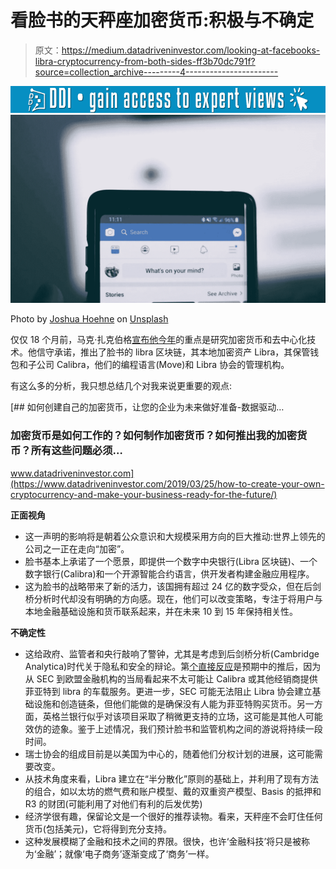 # 看脸书的天秤座加密货币:积极与不确定

> 原文：<https://medium.datadriveninvestor.com/looking-at-facebooks-libra-cryptocurrency-from-both-sides-ff3b70dc791f?source=collection_archive---------4----------------------->

[![](img/971803aa6484b7da93889dad6b924531.png)](http://www.track.datadriveninvestor.com/1B9E)![](img/392b5c2743963ab4f324c48f66d0d178.png)

Photo by [Joshua Hoehne](https://unsplash.com/@mrthetrain?utm_source=unsplash&utm_medium=referral&utm_content=creditCopyText) on [Unsplash](https://unsplash.com/search/photos/facebook?utm_source=unsplash&utm_medium=referral&utm_content=creditCopyText)

仅仅 18 个月前，马克·扎克伯格[宣布他今年](https://www.facebook.com/zuck/posts/10104380170714571)的重点是研究加密货币和去中心化技术。他信守承诺，推出了脸书的 libra 区块链，其本地加密资产 Libra，其保管钱包和子公司 Calibra，他们的编程语言(Move)和 Libra 协会的管理机构。

有这么多的分析，我只想总结几个对我来说更重要的观点:

[](https://www.datadriveninvestor.com/2019/03/25/how-to-create-your-own-cryptocurrency-and-make-your-business-ready-for-the-future/) [## 如何创建自己的加密货币，让您的企业为未来做好准备-数据驱动…

### 加密货币是如何工作的？如何制作加密货币？如何推出我的加密货币？所有这些问题必须…

www.datadriveninvestor.com](https://www.datadriveninvestor.com/2019/03/25/how-to-create-your-own-cryptocurrency-and-make-your-business-ready-for-the-future/) 

**正面视角**

*   这一声明的影响将是朝着公众意识和大规模采用方向的巨大推动:世界上领先的公司之一正在走向“加密”。
*   脸书基本上承诺了一个愿景，即提供一个数字中央银行(Libra 区块链)、一个数字银行(Calibra)和一个开源智能合约语言，供开发者构建金融应用程序。
*   这为脸书的战略带来了新的活力，该国拥有超过 24 亿的数字受众，但在后剑桥分析时代却没有明确的方向感。现在，他们可以改变策略，专注于将用户与本地金融基础设施和货币联系起来，并在未来 10 到 15 年保持相关性。

**不确定性**

*   这给政府、监管者和央行敲响了警钟，尤其是考虑到后剑桥分析(Cambridge Analytica)时代关于隐私和安全的辩论。第[个直接反应](https://www.coindesk.com/rep-maxine-waters-says-us-cant-let-facebooks-libra-compete-with-the-dollar)是预期中的推后，因为从 SEC 到欧盟金融机构的当局看起来不太可能让 Calibra 或其他经销商提供菲亚特到 libra 的车载服务。更进一步，SEC 可能无法阻止 Libra 协会建立基础设施和创造链条，但他们能做的是确保没有人能为菲亚特购买货币。另一方面，英格兰银行似乎对该项目采取了稍微更支持的立场，这可能是其他人可能效仿的迹象。鉴于上述情况，我们预计脸书和监管机构之间的游说将持续一段时间。
*   瑞士协会的组成目前是以美国为中心的，随着他们分权计划的进展，这可能需要改变。
*   从技术角度来看，Libra 建立在“半分散化”原则的基础上，并利用了现有方法的组合，如以太坊的燃气费和账户模型、戴的双重资产模型、Basis 的抵押和 R3 的财团(可能利用了对他们有利的后发优势)
*   经济学很有趣，保留论文是一个很好的推荐读物。看来，天秤座不会盯住任何货币(包括美元)，它将得到充分支持。
*   这种发展模糊了金融和技术之间的界限。很快，也许‘金融科技’将只是被称为‘金融’；就像‘电子商务’逐渐变成了‘商务’一样。